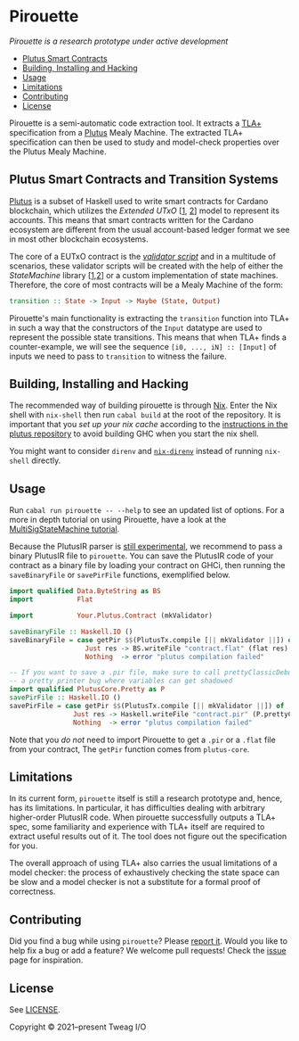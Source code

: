 # Pirouette

_Pirouette is a research prototype under active development_

* [Plutus Smart Contracts](#plutus-smart-contracts-and-transition-systems)
* [Building, Installing and Hacking](#building-installing-and-hacking)
* [Usage](#usage)
* [Limitations](#limitations)
* [Contributing](#contributing)
* [License](#license)

Pirouette is a semi-automatic code extraction tool. It extracts a
[TLA+](https://lamport.azurewebsites.net/tla/tla.html) specification
from a [Plutus] Mealy Machine. The extracted TLA+ specification can then be used to
study and model-check properties over the Plutus Mealy
Machine.

## Plutus Smart Contracts and Transition Systems

[Plutus] is a subset of Haskell used to
write smart contracts for Cardano blockchain, which utilizes the _Extended UTxO_
[[1](https://iohk.io/en/research/library/papers/the-extended-utxo-model/),
[2](https://iohk.io/en/research/library/papers/native-custom-tokens-in-the-extended-utxo-model/)]
model to represent its accounts. This means that smart contracts
written for the Cardano ecosystem are different from the usual
account-based ledger format we see in most other blockchain ecosystems.

The core of a EUTxO contract is the _[validator script](https://plutus.readthedocs.io/en/latest/plutus/tutorials/basic-validators.html)_ and in a multitude of scenarios, these validator scripts will be created with the help
of either the _StateMachine_ library [[1](https://plutus-pioneer-program.readthedocs.io/en/latest/week7.html#code-example-2),[2](https://github.com/input-output-hk/plutus/blob/master/plutus-contract/src/Plutus/Contract/StateMachine.hs)] or a custom implementation of state machines. Therefore, the core of most contracts will be a Mealy Machine of the form:

```haskell
transition :: State -> Input -> Maybe (State, Output)
```

Pirouette's main functionality is extracting the `transition` function into TLA+ in such a way that
the constructors of the `Input` datatype are used to represent the possible state transitions. This means
that when TLA+ finds a counter-example, we will see the sequence `[i0, ..., iN] :: [Input]` of inputs
we need to pass to `transition` to witness the failure.

## Building, Installing and Hacking

The recommended way of building pirouette is through [Nix](https://nixos.org/guides/install-nix.html).
Enter the Nix shell with `nix-shell` then run `cabal build` at the
root of the repository. It is important that you *set up your nix cache* according to the
[instructions in the plutus repository](https://github.com/input-output-hk/plutus#iohk-binary-cache)
to avoid building GHC when you start the nix shell.

You might want to consider `direnv` and [`nix-direnv`](https://github.com/nix-community/nix-direnv)
instead of running `nix-shell` directly.

## Usage

Run `cabal run pirouette -- --help` to see an updated list of options.
For a more in depth tutorial on using Pirouette, have a look at the [MultiSigStateMachine tutorial](tests/integration/MultiSigStateMachine/TUTORIAL.md).

Because the PlutusIR parser is [still experimental](https://github.com/input-output-hk/plutus/issues/3445),
we recommend to pass a binary PlutusIR file
to `pirouette`. You can save the PlutusIR code of your contract as a binary file
by loading your contract on GHCi, then running the `saveBinaryFile` or `savePirFile` functions, exemplified below.


```haskell
import qualified Data.ByteString as BS
import           Flat

import           Your.Plutus.Contract (mkValidator)

saveBinaryFile :: Haskell.IO ()
saveBinaryFile = case getPir $$(PlutusTx.compile [|| mkValidator ||]) of
                   Just res -> BS.writeFile "contract.flat" (flat res)
                   Nothing  -> error "plutus compilation failed"

-- If you want to save a .pir file, make sure to call prettyClassicDebug to avoid
-- a pretty printer bug where variables can get shadowed
import qualified PlutusCore.Pretty as P
savePirFile :: Haskell.IO ()
savePirFile = case getPir $$(PlutusTx.compile [|| mkValidator ||]) of
                Just res -> Haskell.writeFile "contract.pir" (P.prettyClassicDebug res)
                Nothing  -> error "plutus compilation failed"
```

Note that you _do not_ need to import Pirouette to get a `.pir` or a `.flat` file from your contract,
The `getPir` function comes from `plutus-core`.


## Limitations

In its current form, `pirouette` itself is still a research prototype and, hence, has its limitations.
In particular, it has difficulties dealing with arbitrary higher-order PlutusIR code. When pirouette successfully
outputs a TLA+ spec, some familiarity and experience with TLA+ itself are required to extract useful results
out of it. The tool does not figure out the specification for you.

The overall approach of using TLA+ also carries the usual limitations
of a model checker: the process of exhaustively checking the state
space can be slow and a model checker is not a substitute for a formal
proof of correctness.

## Contributing

Did you find a bug while using `pirouette`? Please [report it](https://github.com/tweag/pirouette/issues/new?assignees=&labels=type%3A+bug&template=bug_report.md). Would you like to help fix a bug or add a feature?
We welcome pull requests! Check the [issue](https://github.com/tweag/pirouette/issues) page for inspiration.

## License

See [LICENSE](LICENSE).

Copyright © 2021–present Tweag I/O

[Plutus]: https://plutus.readthedocs.io/en/latest/
